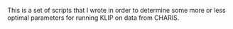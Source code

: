 This is a set of scripts that I wrote in order to determine some more or less optimal parameters for running KLIP on data from CHARIS. 
